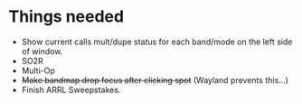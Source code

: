 # Things needed

- Show current calls mult/dupe status for each band/mode on the left side of window.
- SO2R
- Multi-Op
- ~~Make bandmap drop focus after clicking spot~~ (Wayland prevents this...)
- Finish ARRL Sweepstakes.
